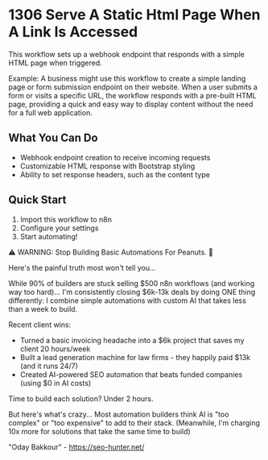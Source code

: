 # 1306 Serve A Static Html Page When A Link Is Accessed

This workflow sets up a webhook endpoint that responds with a simple HTML page when triggered.

Example: A business might use this workflow to create a simple landing page or form submission endpoint on their website. When a user submits a form or visits a specific URL, the workflow responds with a pre-built HTML page, providing a quick and easy way to display content without the need for a full web application.

## What You Can Do
- Webhook endpoint creation to receive incoming requests
- Customizable HTML response with Bootstrap styling
- Ability to set response headers, such as the content type

## Quick Start
1. Import this workflow to n8n
2. Configure your settings
3. Start automating!

⚠️ WARNING: Stop Building Basic Automations For Peanuts. 🚫

Here's the painful truth most won't tell you...

While 90% of builders are stuck selling $500 n8n workflows (and working way too hard)...
I'm consistently closing $6k-13k deals by doing ONE thing differently:
I combine simple automations with custom AI that takes less than a week to build.

Recent client wins:
* Turned a basic invoicing headache into a $6k project that saves my client 20 hours/week
* Built a lead generation machine for law firms - they happily paid $13k (and it runs 24/7)
* Created AI-powered SEO automation that beats funded companies (using $0 in AI costs)

Time to build each solution? Under 2 hours.

But here's what's crazy...
Most automation builders think AI is "too complex" or "too expensive" to add to their stack.
(Meanwhile, I'm charging 10x more for solutions that take the same time to build)

"Oday Bakkour" - https://seo-hunter.net/
